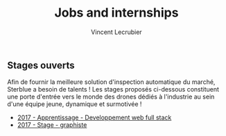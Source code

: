 ﻿---
layout: page
title: Jobs and internships
category: General
author: Vincent Lecrubier
---

Stages ouverts
--------------

Afin de fournir la meilleure solution d'inspection automatique du marché, Sterblue a besoin de talents ! Les stages proposés ci-dessous constituent une porte d'entrée vers le monde des drones dédiés à l'industrie au sein d'une équipe jeune, dynamique et surmotivée !

  - [2017 - Apprentissage - Developpement web full stack](/jobs/2017-04-11-apprenticeship-full-stack-web-developer)
  - [2017 - Stage - graphiste](/jobs/2017-05-30-internship-graphist)